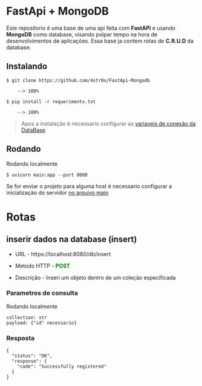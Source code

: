 # FastApi + MongoDB

Este repositorio é uma base de uma api feita com **FastAPi** e usando **MongoDB** como database, visando polpar tempo na hora de desenvolvimentos de aplicações. Essa base ja contem rotas de **C.R.U.D** da database.

## Instalando

```
$ git clone https://github.com/4str0x/FastApi-Mongodb

    --> 100%

$ pip install -r requeriments.txt

    --> 100%
```

> Apos a instalação é necessario configurar as [variaveis de conexão da DataBase](https://github.com/4str0x/FastApi-Mongodb/blob/9c61b5be48b195960652109cec0cbef4a7156ad6/database/Database.py#L9)

## Rodando
Rodando localmente
```
$ uvicorn main:app --port 8080
```
Se for enviar o projeto para alguma host é necessario configurar a inicialização do servidor [no arquivo main](https://github.com/4str0x/FastApi-Mongodb/blob/9c61b5be48b195960652109cec0cbef4a7156ad6/main.py#L18)

# Rotas

## inserir dados na database (insert)
* URL - https://localhost:8080/db/insert

* Metodo HTTP - <span style="color: GREEN;">**POST**</span>

* Descrição - Inseri um objeto dentro de um coleção especificada

### Parametros de consulta
Rodando localmente
```
collection: str
payload: {"id" necessario} 
```

### Resposta
```
{
  "status": "OK",
  "response": {
    "code": "Successfully registered"
  }
}
```